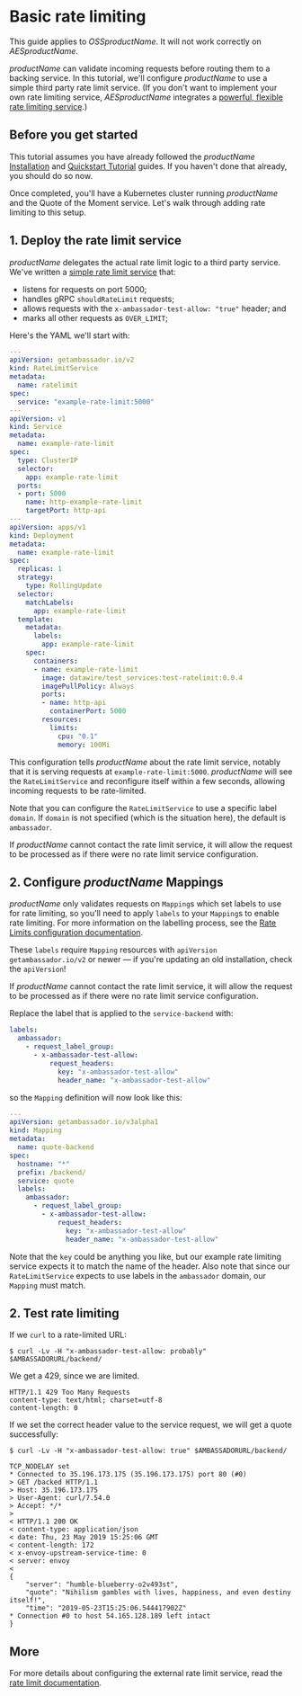# Basic rate limiting

<Alert severity="info">This guide applies to $OSSproductName$. It will not work correctly
on $AESproductName$.</Alert>

$productName$ can validate incoming requests before routing them to a backing service. In this tutorial, we'll configure $productName$ to use a simple third party rate limit service. (If you don't want to implement your own rate limiting service, $AESproductName$ integrates a [powerful, flexible rate limiting service](/docs/edge-stack/latest/topics/using/rate-limits/).)

## Before you get started

This tutorial assumes you have already followed the $productName$ [Installation](../../topics/install/) and [Quickstart Tutorial](../../tutorials/quickstart-demo) guides. If you haven't done that already, you should do so now.

Once completed, you'll have a Kubernetes cluster running $productName$ and the Quote of the Moment service. Let's walk through adding rate limiting to this setup.

## 1. Deploy the rate limit service

$productName$ delegates the actual rate limit logic to a third party service. We've written a [simple rate limit service](https://github.com/emissary-ingress/emissary/tree/master/docker/test-ratelimit) that:

- listens for requests on port 5000;
- handles gRPC `shouldRateLimit` requests;
- allows requests with the `x-ambassador-test-allow: "true"` header; and
- marks all other requests as `OVER_LIMIT`;

Here's the YAML we'll start with:

```yaml
---
apiVersion: getambassador.io/v2
kind: RateLimitService
metadata:
  name: ratelimit
spec:
  service: "example-rate-limit:5000"
---
apiVersion: v1
kind: Service
metadata:
  name: example-rate-limit
spec:
  type: ClusterIP
  selector:
    app: example-rate-limit
  ports:
  - port: 5000
    name: http-example-rate-limit
    targetPort: http-api
---
apiVersion: apps/v1
kind: Deployment
metadata:
  name: example-rate-limit
spec:
  replicas: 1
  strategy:
    type: RollingUpdate
  selector:
    matchLabels:
      app: example-rate-limit
  template:
    metadata:
      labels:
        app: example-rate-limit
    spec:
      containers:
      - name: example-rate-limit
        image: datawire/test_services:test-ratelimit:0.0.4
        imagePullPolicy: Always
        ports:
        - name: http-api
          containerPort: 5000
        resources:
          limits:
            cpu: "0.1"
            memory: 100Mi
```

This configuration tells $productName$ about the rate limit service, notably that it is serving requests at `example-rate-limit:5000`. $productName$ will see the `RateLimitService` and reconfigure itself within a few 
seconds, allowing incoming requests to be rate-limited. 

Note that you can configure the `RateLimitService` to use a specific label `domain`.
If `domain` is not specified (which is the situation here), the default is `ambassador`.

<Alert severity="info">If $productName$ cannot contact the rate limit service, it will allow the request to be processed as if there were no rate limit service configuration.</Alert>

## 2. Configure $productName$ Mappings

$productName$ only validates requests on `Mapping`s which set labels to use for rate limiting,
so you'll need to apply `labels` to your `Mapping`s to enable rate limiting. For more information
on the labelling process, see the [Rate Limits configuration documentation](../../topics/using/rate-limits/).

<Alert severity="info">These `labels` require `Mapping` resources with `apiVersion` `getambassador.io/v2`
or newer &mdash; if you're updating an old installation, check the `apiVersion`!</Alert>

<Alert severity="info">If $productName$ cannot contact the rate limit service, it will allow the request to be processed as if there were no rate limit service configuration.</Alert>

Replace the label that is applied to the `service-backend` with:

```yaml
labels:
  ambassador:
    - request_label_group:
      - x-ambassador-test-allow:
          request_headers: 
            key: "x-ambassador-test-allow"
            header_name: "x-ambassador-test-allow"
```

so the `Mapping` definition will now look like this:

```yaml
---
apiVersion: getambassador.io/v3alpha1
kind: Mapping
metadata:
  name: quote-backend
spec:
  hostname: "*"
  prefix: /backend/
  service: quote
  labels:
    ambassador:
      - request_label_group:
        - x-ambassador-test-allow:
            request_headers: 
              key: "x-ambassador-test-allow"
              header_name: "x-ambassador-test-allow"
```

<!-- If multiple `labels` are supplied for a single `Mapping`, $productName$ would also perform multiple requests to `example-rate-limit:5000` if we had defined multiple `rate_limits` rules on the mapping. -->

Note that the `key` could be anything you like, but our example rate limiting service expects it to
match the name of the header. Also note that since our `RateLimitService` expects to use labels in the
`ambassador` domain, our `Mapping` must match.

## 2. Test rate limiting

If we `curl` to a rate-limited URL:

```
$ curl -Lv -H "x-ambassador-test-allow: probably" $AMBASSADORURL/backend/
```

We get a 429, since we are limited.

```
HTTP/1.1 429 Too Many Requests
content-type: text/html; charset=utf-8
content-length: 0
```

If we set the correct header value to the service request, we will get a quote successfully:

```
$ curl -Lv -H "x-ambassador-test-allow: true" $AMBASSADORURL/backend/

TCP_NODELAY set
* Connected to 35.196.173.175 (35.196.173.175) port 80 (#0)
> GET /backed HTTP/1.1
> Host: 35.196.173.175
> User-Agent: curl/7.54.0
> Accept: */*
>
< HTTP/1.1 200 OK
< content-type: application/json
< date: Thu, 23 May 2019 15:25:06 GMT
< content-length: 172
< x-envoy-upstream-service-time: 0
< server: envoy
<
{
    "server": "humble-blueberry-o2v493st",
    "quote": "Nihilism gambles with lives, happiness, and even destiny itself!",
    "time": "2019-05-23T15:25:06.544417902Z"
* Connection #0 to host 54.165.128.189 left intact
}
```

## More

For more details about configuring the external rate limit service, read the [rate limit documentation](../../topics/using/rate-limits/).
